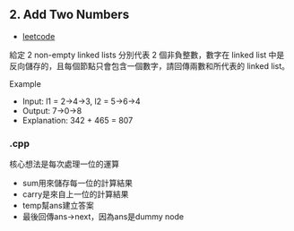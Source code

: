 ## 2. Add Two Numbers
- [leetcode](https://leetcode.com/problems/add-two-numbers/description/)

給定 2 non-empty linked lists 分別代表 2 個非負整數，數字在 linked list 中是反向儲存的，且每個節點只會包含一個數字，請回傳兩數和所代表的 linked list。

Example
- Input: l1 = 2->4->3, l2 = 5->6->4
- Output: 7->0->8
- Explanation: 342 + 465 = 807
### .cpp
核心想法是每次處理一位的運算
- sum用來儲存每一位的計算結果
- carry是來自上一位的計算結果
- temp幫ans建立答案
- 最後回傳ans->next，因為ans是dummy node